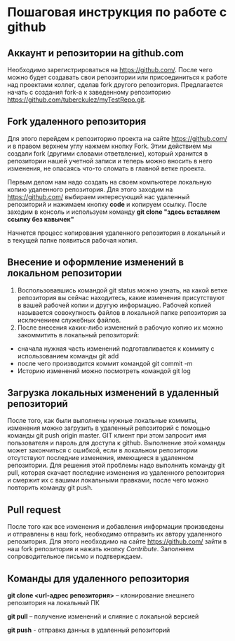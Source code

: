 # Пошаговая инструкция по работе с github

## Аккаунт и репозитории на github.com

Необходимо зарегистрироваться на https://github.com/. После чего можно будет создавать свои репозитории или присоединиться к работе над проектами коллег, сделав fork другого репозитория. Предлагается начать с создания fork-а к заведенному репозиторию https://github.com/tuberckulez/myTestRepo.git.

## Fork удаленного репозитория
Для этого перейдем к репозиторию проекта на сайте https://github.com/ и в правом верхнем углу нажмем кнопку Fork. Этим действием мы создали fork (другими словами ответвление), который хранится в репозитории нашей учетной записи и теперь можно вносить в него изменения, не опасаясь что-то сломать в главной ветке проекта. 

Первым делом нам надо создать на своем компьютере локальную копию удаленного репозитория. Для этого заходим на https://github.com/ выбираем интересующий нас удаленный репозиторий и нажимаем кнопку **code** и копируем ссылку. 
После заходим в консоль и используем команду **git clone "здесь вставляем ссылку без кавычек"**

Начнется процесс копирования удаленного репозитория в локальный и в текущей папке появиться рабочая копия.

## Внесение и оформление изменений в локальном репозитории

1. Воспользовавшись командой git status можно узнать, на какой ветке репозитория вы сейчас находитесь, какие изменения присутствуют в вашей рабочей копии и другую информацию.
Рабочей копией называется совокупность файлов в локальной папке репозитория за исключением служебных файлов.
2. После внесения каких-либо изменений в рабочую копию их можно закоммитить в локальный репозиторий:
* сначала нужная часть изменений подготавливается к коммиту с использованием команды git add
* после чего производится коммит командой git commit -m
* Историю изменений можно посмотреть командой git log

## Загрузка локальных изменений в удаленный репозиторий
После того, как были выполнены нужные локальные коммиты, изменения можно загрузить в удаленный репозиторий с помощью команды git push origin master. GIT клиент при этом запросит имя пользователя и пароль для доступа к github.
Выполнение этой команды может закончиться с ошибкой, если в локальном репозитории отсутствуют последние изменения, имеющиеся в удаленном репозитории. Для решения этой проблемы надо выполнить команду git pull, которая скачает последние изменения из удаленного репозитория и смержит их с вашими локальными правками, после чего можно повторить команду git push.

## Pull request

После того как все изменения и добавления информации произведены и отправлены в наш fork, необходимо отправить их автору удаленного репозитория. Для этого необходимо на сайте https://github.com/ зайти в наш fork репозитория и нажать кнопку *Contribute*. Заполняем сопроводительное письмо и подтверждаем.

## Команды для удаленного репозитория

 **git clone <url-адрес репозитория>** – клонирование внешнего репозитория на  локальный ПК

 **git pull** – получение изменений и слияние с локальной версией

 **git push** - отправка данных в удаленный репозиторий